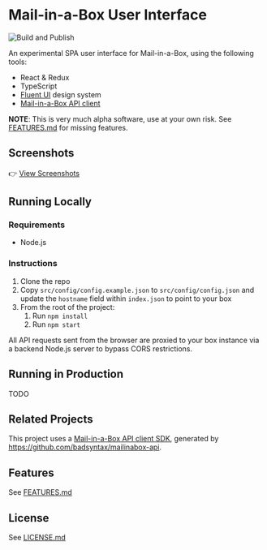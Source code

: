 # Mail-in-a-Box User Interface

![Build and Publish](https://github.com/badsyntax/mailinabox-ui/workflows/Build%20and%20Publish/badge.svg)

An experimental SPA user interface for Mail-in-a-Box, using the following tools:

- React & Redux
- TypeScript
- [Fluent UI](https://github.com/microsoft/fluentui) design system
- [Mail-in-a-Box API client](https://github.com/badsyntax/mailinabox-api)

**NOTE**: This is very much alpha software, use at your own risk. See [FEATURES.md](https://github.com/badsyntax/mailinabox-ui/blob/master/FEATURES.md) for missing features.

## Screenshots

👉 [View Screenshots](https://github.com/badsyntax/mailinabox-ui/wiki/Screenshots)

## Running Locally

### Requirements

- Node.js

### Instructions

1. Clone the repo
2. Copy `src/config/config.example.json` to `src/config/config.json` and update the `hostname` field within `index.json` to point to your box
3. From the root of the project:
   1. Run `npm install`
   2. Run `npm start`

All API requests sent from the browser are proxied to your box instance via a backend Node.js server to bypass CORS restrictions.

## Running in Production

TODO

## Related Projects

This project uses a [Mail-in-a-Box API client SDK](https://www.npmjs.com/package/mailinabox-api), generated by https://github.com/badsyntax/mailinabox-api.

## Features

See [FEATURES.md](./FEATURES.md)

## License

See [LICENSE.md](./LICENSE.md)
